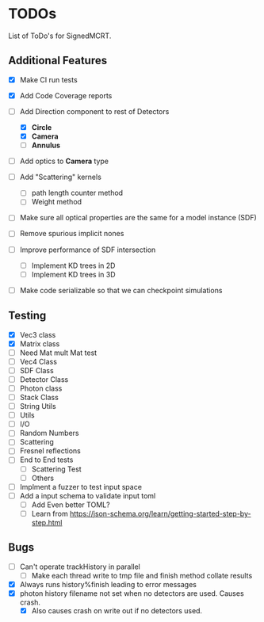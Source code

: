 # TODOs

List of ToDo's for SignedMCRT.

## Additional Features

- [x] Make CI run tests
- [x] Add Code Coverage reports
- [ ] Add Direction component to rest of Detectors
    - [x] **Circle**
    - [x] **Camera**
    - [ ] **Annulus**
- [ ] Add optics to **Camera** type
- [ ] Add "Scattering" kernels
    - [ ] path length counter method
    - [ ] Weight method
- [ ] Make sure all optical properties are the same for a model instance (SDF)
- [ ] Remove spurious implicit nones
- [ ] Improve performance of SDF intersection
    - [ ] Implement KD trees in 2D
    - [ ] Implement KD trees in 3D
- [ ] Make code serializable so that we can checkpoint simulations


## Testing

- [x] Vec3 class
- [x] Matrix class
 - [ ] Need Mat mult Mat test
- [ ] Vec4 Class
- [ ] SDF Class
- [ ] Detector Class
- [ ] Photon class
- [ ] Stack Class
- [ ] String Utils
- [ ] Utils
- [ ] I/O
- [ ] Random Numbers
- [ ] Scattering
- [ ] Fresnel reflections
- [ ] End to End tests
    - [ ] Scattering Test
    - [ ] Others
- [ ] Implment a fuzzer to test input space
- [ ] Add a input schema to validate input toml
    - [ ] Add Even better TOML?
    - [ ] Learn from https://json-schema.org/learn/getting-started-step-by-step.html

## Bugs

- [ ] Can't operate trackHistory in parallel
    - [ ] Make each thread write to tmp file and finish method collate results
- [x] Always runs history%finish leading to error messages
- [x] photon history filename not set when no detectors are used. Causes crash.
    - [x] Also causes crash on write out if no detectors used.